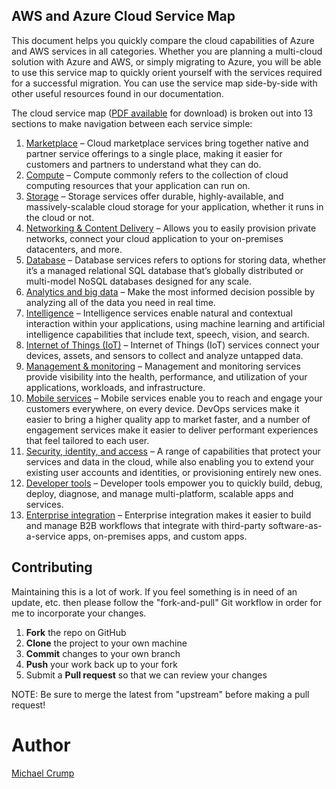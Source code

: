 ## AWS and Azure Cloud Service Map 

This document helps you quickly compare the cloud capabilities of Azure and AWS services in all categories. Whether you are planning a multi-cloud solution with Azure and AWS, or simply migrating to Azure, you will be able to use this service map to quickly orient yourself with the services required for a successful migration. You can use the service map side-by-side with other useful resources found in our documentation.

The cloud service map ([PDF available](http://aka.ms/awsazureguide) for download) is broken out into 13 sections to make navigation between each service simple:

1. [Marketplace](/section/marketplace.md) – Cloud marketplace services bring together native and partner service offerings to a single place, making it easier for customers and partners to understand what they can do.
2. [Compute](/section/compute.md) – Compute commonly refers to the collection of cloud computing resources that your application can run on.
3. [Storage](/section/storage.md) – Storage services offer durable, highly-available, and massively-scalable cloud storage for your application, whether it runs in the cloud or not.
4. [Networking & Content Delivery](/section/networking.md) – Allows you to easily provision private networks, connect your cloud application to your on-premises datacenters, and more.
5. [Database](/section/database.md) – Database services refers to options for storing data, whether it’s a managed relational SQL database that’s globally distributed or multi-model NoSQL databases designed for any scale.
6. [Analytics and big data](/section/analytics.md) – Make the most informed decision possible by analyzing all of the data you need in real time.
7. [Intelligence](/section/intelligence.md) – Intelligence services enable natural and contextual interaction within your applications, using machine learning and artificial intelligence capabilities that include text, speech, vision, and search.
8. [Internet of Things (IoT)](/section/iot.md) – Internet of Things (IoT) services connect your devices, assets, and sensors to collect and analyze untapped data.
9. [Management & monitoring](/section/management.md) – Management and monitoring services provide visibility into the health, performance, and utilization of your applications, workloads, and infrastructure.
10. [Mobile services](/section/mobile.md) – Mobile services enable you to reach and engage your customers everywhere, on every device. DevOps services make it easier to bring a higher quality app to market faster, and a number of engagement services make it easier to deliver performant experiences that feel tailored to each user.
11. [Security, identity, and access](/section/security.md) – A range of capabilities that protect your services and data in the cloud, while also enabling you to extend your existing user accounts and identities, or provisioning entirely new ones.
12. [Developer tools](/section/devtools.md) – Developer tools empower you to quickly build, debug, deploy, diagnose, and manage multi-platform, scalable apps and services.
13. [Enterprise integration](/section/enterpriseintegration.md) – Enterprise integration makes it easier to build and manage B2B workflows that integrate with third-party software-as-a-service apps, on-premises apps, and custom apps.

Contributing
------------

Maintaining this is a lot of work. If you feel something is in need of an update, etc. then please follow the "fork-and-pull" Git workflow in order for me to incorporate your changes.

 1. **Fork** the repo on GitHub
 2. **Clone** the project to your own machine
 3. **Commit** changes to your own branch
 4. **Push** your work back up to your fork
 5. Submit a **Pull request** so that we can review your changes

NOTE: Be sure to merge the latest from "upstream" before making a pull request!

# Author

[Michael Crump](https://twitter.com/mbcrump)

